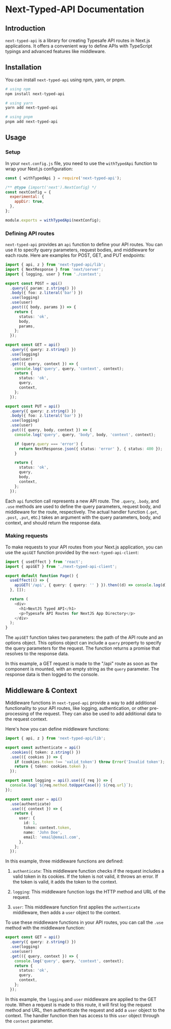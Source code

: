 # Next-Typed-API Documentation

## Introduction

`next-typed-api` is a library for creating Typesafe API routes in Next.js applications. It offers a convenient way to define APIs with TypeScript typings and advanced features like middleware.

## Installation

You can install `next-typed-api` using npm, yarn, or pnpm.

```bash
# using npm
npm install next-typed-api

# using yarn
yarn add next-typed-api

# using pnpm
pnpm add next-typed-api
```

## Usage

### Setup

In your `next.config.js` file, you need to use the `withTypedApi` function to wrap your Next.js configuration:

```javascript
const { withTypedApi } = require('next-typed-api');

/** @type {import('next').NextConfig} */
const nextConfig = {
  experimental: {
    appDir: true,
  },
};

module.exports = withTypedApi(nextConfig);
```

### Defining API routes

`next-typed-api` provides an `api` function to define your API routes. You can use it to specify query parameters, request bodies, and middleware for each route. Here are examples for POST, GET, and PUT endpoints:

```typescript
import { api, z } from 'next-typed-api/lib';
import { NextResponse } from 'next/server';
import { logging, user } from './context';

export const POST = api()
  .query({ param: z.string() })
  .body({ foo: z.literal('bar') })
  .use(logging)
  .use(user)
  .post(({ body, params }) => {
    return {
      status: 'ok',
      body,
      params,
    };
  });

export const GET = api()
  .query({ query: z.string() })
  .use(logging)
  .use(user)
  .get(({ query, context }) => {
    console.log('query', query, 'context', context);
    return {
      status: 'ok',
      query,
      context,
    };
  });

export const PUT = api()
  .query({ query: z.string() })
  .body({ foo: z.literal('bar') })
  .use(logging)
  .use(user)
  .put(({ query, body, context }) => {
    console.log('query', query, 'body', body, 'context', context);

    if (query.query === 'error') {
      return NextResponse.json({ status: 'error' }, { status: 400 });
    }

    return {
      status: 'ok',
      query,
      body,
      context,
    };
  });
```

Each `api` function call represents a new API route. The `.query`, `.body`, and `.use` methods are used to define the query parameters, request body, and middleware for the route, respectively. The actual handler function (`.get`, `.post`, `.put`, etc.) takes an argument with the query parameters, body, and context, and should return the response data.

### Making requests

To make requests to your API routes from your Next.js application, you can use the `apiGET` function provided by the `next-typed-api-client`:

```typescript
import { useEffect } from 'react';
import { apiGET } from './next-typed-api-client';

export default function Page() {
  useEffect(() => {
    apiGET('/api', { query: { query: '' } }).then((d) => console.log(d));
  }, []);

  return (
    <div>
      <h1>NextJS Typed API</h1>
      <p>Typesafe API Routes for NextJS App Directory</p>
    </div>
  );
}
```

The `apiGET` function takes two parameters: the path of the API route and an options object. This options object can include a `query` property to specify the query parameters for the request. The function returns a promise that resolves to the response data.

In this example, a GET request is made to the "/api" route as soon as the component is mounted, with an empty string as the `query` parameter. The response data is then logged to the console.

## Middleware & Context

Middleware functions in `next-typed-api` provide a way to add additional functionality to your API routes, like logging, authentication, or other pre-processing of the request. They can also be used to add additional data to the request context.

Here's how you can define middleware functions:

```typescript
import { api, z } from 'next-typed-api/lib';

export const authenticate = api()
  .cookies({ token: z.string() })
  .use(({ cookies }) => {
    if (cookies.token !== 'valid_token') throw Error('Invalid token');
    return { token: cookies.token };
  });

export const logging = api().use(({ req }) => {
  console.log(`${req.method.toUpperCase()} ${req.url}`);
});

export const user = api()
  .use(authenticate)
  .use(({ context }) => {
    return {
      user: {
        id: 1,
        token: context.token,
        name: 'John Doe',
        email: 'email@email.com',
      },
    };
  });
```

In this example, three middleware functions are defined:

1. `authenticate`: This middleware function checks if the request includes a valid token in its cookies. If the token is not valid, it throws an error. If the token is valid, it adds the token to the context.

2. `logging`: This middleware function logs the HTTP method and URL of the request.

3. `user`: This middleware function first applies the `authenticate` middleware, then adds a `user` object to the context.

To use these middleware functions in your API routes, you can call the `.use` method with the middleware function:

```typescript
export const GET = api()
  .query({ query: z.string() })
  .use(logging)
  .use(user)
  .get(({ query, context }) => {
    console.log('query', query, 'context', context);
    return {
      status: 'ok',
      query,
      context,
    };
  });
```

In this example, the `logging` and `user` middleware are applied to the GET route. When a request is made to this route, it will first log the request method and URL, then authenticate the request and add a `user` object to the context. The handler function then has access to this `user` object through the `context` parameter.
